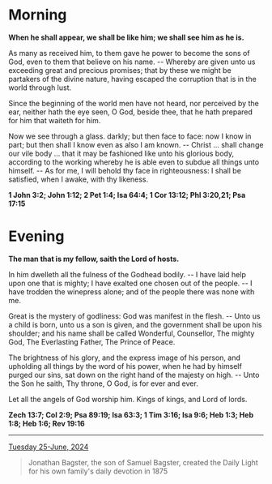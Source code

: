 # Morning

**When he shall appear, we shall be like him; we shall see him as he is.**
 
As many as received him, to them gave he power to become the sons of God, even to them that believe on his name. -- Whereby are given unto us exceeding great and precious promises; that by these we might be partakers of the divine nature, having escaped the corruption that is in the world through lust.
 
Since the beginning of the world men have not heard, nor perceived by the ear, neither hath the eye seen, O God, beside thee, that he hath prepared for him that waiteth for him.
 
Now we see through a glass. darkly; but then face to face: now I know in part; but then shall I know even as also I am known. -- Christ ... shall change our vile body ... that it may be fashioned like unto his glorious body, according to the working whereby he is able even to subdue all things unto himself. -- As for me, I will behold thy face in righteousness: I shall be satisfied, when I awake, with thy likeness.  

**1 John 3:2; John 1:12; 2 Pet 1:4; Isa 64:4; 1 Cor 13:12; Phl 3:20,21; Psa 17:15**

# Evening

**The man that is my fellow, saith the Lord of hosts.**
 
In him dwelleth all the fulness of the Godhead bodily. -- I have laid help upon one that is mighty; I have exalted one chosen out of the people. -- I have trodden the winepress alone; and of the people there was none with me.
 
Great is the mystery of godliness: God was manifest in the flesh. -- Unto us a child is born, unto us a son is given, and the government shall be upon his shoulder; and his name shall be called Wonderful, Counsellor, The mighty God, The Everlasting Father, The Prince of Peace.
 
The brightness of his glory, and the express image of his person, and upholding all things by the word of his power, when he had by himself purged our sins, sat down on the right hand of the majesty on high. -- Unto the Son he saith, Thy throne, O God, is for ever and ever.
 
Let all the angels of God worship him. Kings of kings, and Lord of lords.  

**Zech 13:7; Col 2:9; Psa 89:19; Isa 63:3; 1 Tim 3:16; Isa 9:6; Heb 1:3; Heb 1:8; Heb 1:6; Rev 19:16**

---

[Tuesday 25-June, 2024](https://t.me/s/daily_light)

> Jonathan Bagster, the son of Samuel Bagster, created the Daily Light for his own family's daily devotion in 1875

